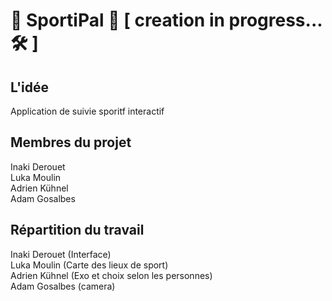 # 🏀 SportiPal 🏀‍‍ [ creation in progress... 🛠 ]

## L'idée
Application de suivie sporitf interactif

## Membres du projet
Inaki Derouet   
Luka Moulin   
Adrien Kühnel   
Adam Gosalbes   


## Répartition du travail
Inaki Derouet (Interface)  
Luka Moulin (Carte des lieux de sport)  
Adrien Kühnel (Exo et choix selon les personnes)     
Adam Gosalbes (camera)     
